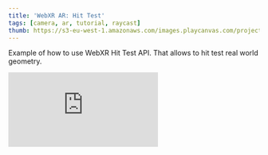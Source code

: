 ```yaml
---
title: 'WebXR AR: Hit Test'
tags: [camera, ar, tutorial, raycast]
thumb: https://s3-eu-west-1.amazonaws.com/images.playcanvas.com/projects/12/672464/DAC6E9-image-75.jpg
---
```


Example of how to use WebXR Hit Test API. That allows to hit test real world geometry.
<div className="iframe-container">
    <iframe loading="lazy" src="https://playcanv.as/p/Kjol3uRS/" title="WebXR AR: Hit Test" webkitallowfullscreen="true" mozallowfullscreen="true" allow="autoplay" allowfullscreen="true" allowvr="" scrolling="no" frameborder="0" />
</div>
